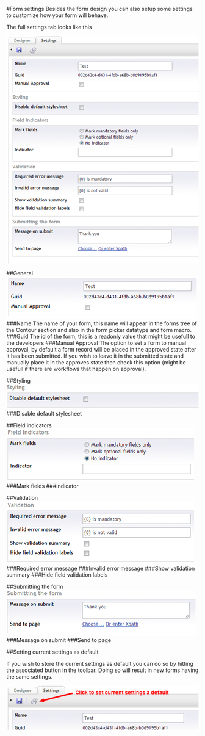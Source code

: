 #Form settings
Besides the form design you can also setup some settings to customize how your form will behave.

The full settings tab looks like this

![Form settings](FormSettings.png)

##General
![Form settings general](FormSettingsGeneral.png)
###Name
The name of your form, this name will appear in the forms tree of the Contour section and also in the form picker datatype and form macro.
###Guid
The id of the form, this is a readonly value that might be usefull to the developers
###Manual Approval
The option to set a form to manual approval, by default a form record will be placed in the approved state after it has been submitted. If you wish to leave it in the submitted state and manually place it in the approves state then check this option (might be usefull if there are workflows that happen on approval).

##Styling
![Form settings stylesheet](FormSettingsStylesheet.png)
###Disable default stylesheet

##Field indicators
![Form settings field indicators](FormSettingsFieldIndicators.png)
###Mark fields
###Indicator

##Validation
![Form settings validation](FormSettingsValidation.png)
###Required error message
###Invalid error message
###Show validation summary
###Hide field validation labels

##Submitting the form
![Form settings submitting the form](FormSettingsSubmitting.png)
###Message on submit
###Send to page

##Setting current settings as default

If you wish to store the current settings as default you can do so by hitting the associated button in the toolbar. Doing so will result in new forms having the same settings.

![Form settings as default](FormSettingsSetAsDefault.png)